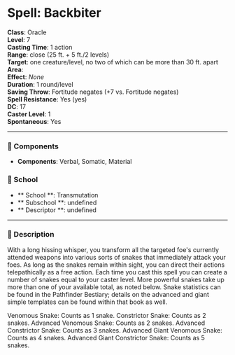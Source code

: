 
# Spell: Backbiter
**Class**: Oracle  
**Level**: 7  
**Casting Time**: 1 action  
**Range**: close (25 ft. + 5 ft./2 levels)  
**Target**: one creature/level, no two of which can be more than 30 ft. apart   
**Area**:   
**Effect**: _None_  
**Duration**: 1 round/level  
**Saving Throw**: Fortitude negates (+7 vs. Fortitude negates)  
**Spell Resistance**: Yes (yes)  
**DC**: 17  
**Caster Level**: 1  
**Spontaneous**: Yes

---

### 🔮 Components
- **Components**: Verbal, Somatic, Material

### 🏫 School
- ** School **: Transmutation
- ** Subschool **: undefined
- ** Descriptor **: undefined
---

### 📜 Description
With a long hissing whisper, you transform all the targeted foe's currently attended weapons into various sorts of snakes that immediately attack your foes. As long as the snakes remain within sight, you can direct their actions telepathically as a free action. Each time you cast this spell you can create a number of snakes equal to your caster level. More powerful snakes take up more than one of your available total, as noted below. Snake statistics can be found in the Pathfinder Bestiary; details on the advanced and giant simple templates can be found within that book as well.

Venomous Snake: Counts as 1 snake.
Constrictor Snake: Counts as 2 snakes.
Advanced Venomous Snake: Counts as 2 snakes.
Advanced Constrictor Snake: Counts as 3 snakes.
Advanced Giant Venomous Snake: Counts as 4 snakes.
Advanced Giant Constrictor Snake: Counts as 5 snakes.
